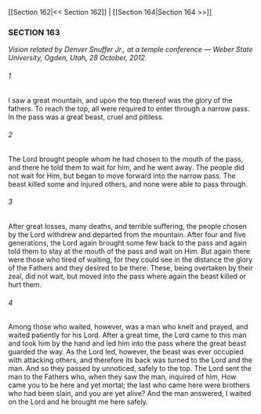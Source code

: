 [[Section 162|<< Section 162]]  |  [[Section 164|Section 164 >>]]

### SECTION 163

*Vision related by Denver Snuffer Jr., at a temple conference — Weber State University, Ogden, Utah, 28 October, 2012.*

###### 1
I saw a great mountain, and upon the top thereof was the glory of the fathers. To reach the top, all were required to enter through a narrow pass. In the pass was a great beast, cruel and pitiless.

###### 2
The Lord brought people whom he had chosen to the mouth of the pass, and there he told them to wait for him, and he went away. The people did not wait for Him, but began to move forward into the narrow pass. The beast killed some and injured others, and none were able to pass through.

###### 3
After great losses, many deaths, and terrible suffering, the people chosen by the Lord withdrew and departed from the mountain. After four and five generations, the Lord again brought some few back to the pass and again told them to stay at the mouth of the pass and wait on Him. But again there were those who tired of waiting, for they could see in the distance the glory of the Fathers and they desired to be there. These, being overtaken by their zeal, did not wait, but moved into the pass where again the beast killed or hurt them.

###### 4
Among those who waited, however, was a man who knelt and prayed, and waited patiently for his Lord. After a great time, the Lord came to this man and took him by the hand and led him into the pass where the great beast guarded the way. As the Lord led, however, the beast was ever occupied with attacking others, and therefore its back was turned to the Lord and the man. And so they passed by unnoticed, safely to the top. The Lord sent the man to the Fathers who, when they saw the man, inquired of him, How came you to be here and yet mortal; the last who came here were brothers who had been slain, and you are yet alive? And the man answered, I waited on the Lord and he brought me here safely.